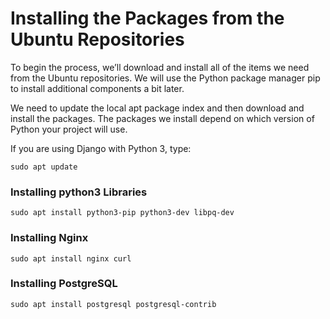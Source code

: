 # Installing the Packages from the Ubuntu Repositories

To begin the process, we’ll download and install all of the items we need from the Ubuntu repositories. We will use the Python package manager pip to install additional components a bit later.

We need to update the local apt package index and then download and install the packages. The packages we install depend on which version of Python your project will use.

If you are using Django with Python 3, type:

```
sudo apt update
```
### Installing python3 Libraries

```
sudo apt install python3-pip python3-dev libpq-dev
```
### Installing Nginx

```
sudo apt install nginx curl
```
### Installing PostgreSQL
```
sudo apt install postgresql postgresql-contrib
```
